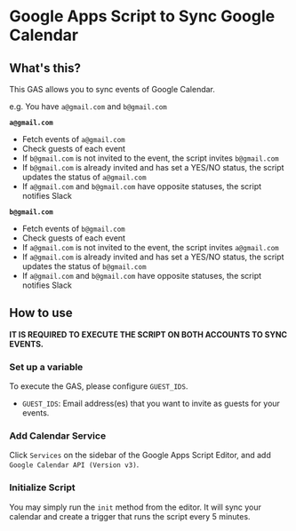 # Google Apps Script to Sync Google Calendar

## What's this?

This GAS allows you to sync events of Google Calendar.

e.g. You have `a@gmail.com` and `b@gmail.com`

**`a@gmail.com`**

- Fetch events of `a@gmail.com`
- Check guests of each event
- If `b@gmail.com` is not invited to the event, the script invites `b@gmail.com`
- If `b@gmail.com` is already invited and has set a YES/NO status, the script updates the status of `a@gmail.com`
- If `a@gmail.com` and `b@gmail.com` have opposite statuses, the script notifies Slack

**`b@gmail.com`**

- Fetch events of `b@gmail.com`
- Check guests of each event
- If `a@gmail.com` is not invited to the event, the script invites `a@gmail.com`
- If `a@gmail.com` is already invited and has set a YES/NO status, the script updates the status of `b@gmail.com`
- If `a@gmail.com` and `b@gmail.com` have opposite statuses, the script notifies Slack

## How to use

**IT IS REQUIRED TO EXECUTE THE SCRIPT ON BOTH ACCOUNTS TO SYNC EVENTS.**

### Set up a variable

To execute the GAS, please configure `GUEST_IDS`.

- `GUEST_IDS`: Email address(es) that you want to invite as guests for your events.

### Add Calendar Service

Click `Services` on the sidebar of the Google Apps Script Editor, and add `Google Calendar API (Version v3)`.

### Initialize Script

You may simply run the `init` method from the editor. It will sync your calendar and create a trigger that runs the script every 5 minutes.
